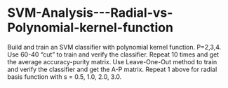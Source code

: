 # SVM-Analysis---Radial-vs-Polynomial-kernel-function
Build and train an SVM classifier with polynomial kernel function. P=2,3,4. Use 60-40 “cut” to train and verify the classifier. Repeat 10 times and get the average accuracy-purity matrix. Use Leave-One-Out method to train and verify the classifier and get the A-P matrix. Repeat 1 above for radial basis function with s = 0.5, 1.0, 2.0, 3.0.
